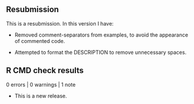 ## Resubmission

This is a resubmission. In this version I have:

* Removed comment-separators from examples, to avoid the appearance of commented code.

* Attempted to format the DESCRIPTION to remove unnecessary spaces.


## R CMD check results

0 errors | 0 warnings | 1 note

* This is a new release.
